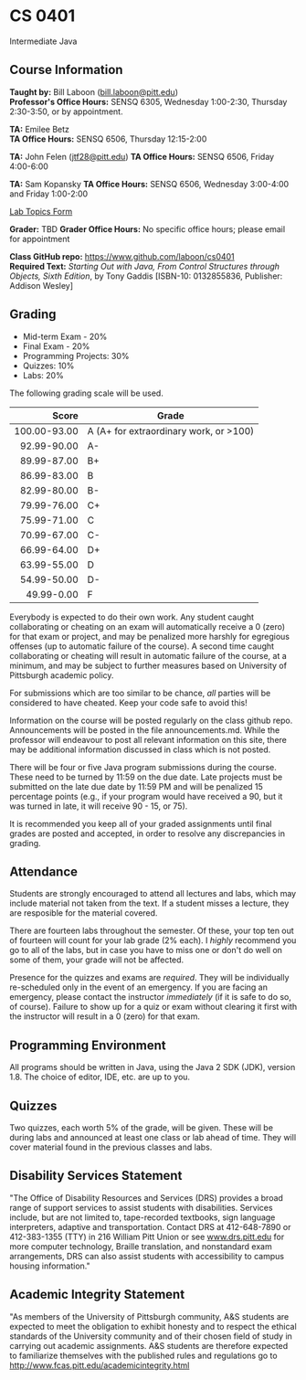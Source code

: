 # CS 0401
Intermediate Java

## Course Information

**Taught by:** Bill Laboon (bill.laboon@pitt.edu)  
**Professor's Office Hours:** SENSQ 6305, Wednesday 1:00-2:30, Thursday 2:30-3:50, or by appointment.  

**TA:** Emilee Betz  
**TA Office Hours:** SENSQ 6506, Thursday 12:15-2:00  

**TA:** John Felen (jtf28@pitt.edu)
**TA Office Hours:** SENSQ 6506, Friday 4:00-6:00

**TA:** Sam Kopansky
**TA Office Hours:** SENSQ 6506, Wednesday 3:00-4:00 and Friday 1:00-2:00

[Lab Topics Form](https://docs.google.com/forms/d/1FiXmJBGlI6MSZlCxUUGdwOFTJmCw6xskLTIBfhkTatA/viewform?usp=send_form)

**Grader:** TBD
**Grader Office Hours:** No specific office hours; please email for appointment

**Class GitHub repo:** https://www.github.com/laboon/cs0401  
**Required Text:** _Starting Out with Java, From Control Structures through Objects, Sixth Edition_, by Tony Gaddis [ISBN-10: 0132855836, Publisher: Addison Wesley]  

## Grading

* Mid-term Exam - 20%
* Final Exam - 20%
* Programming Projects: 30%
* Quizzes: 10%
* Labs: 20%


The following grading scale will be used.

Score  | Grade
-----: | ------------------------------
100.00-93.00 | A (A+ for extraordinary work, or >100)
92.99-90.00  | A-
89.99-87.00  | B+
86.99-83.00  | B
82.99-80.00 | B-
79.99-76.00 | C+
75.99-71.00 | C
70.99-67.00 | C-
66.99-64.00 | D+
63.99-55.00 | D
54.99-50.00 | D-
49.99-0.00 | F

Everybody is expected to do their own work.  Any student caught collaborating or cheating on an exam will automatically receive a 0 (zero) for that exam or project, and may be penalized more harshly for egregious offenses (up to automatic failure of the course).  A second time caught collaborating or cheating will result in automatic failure of the course, at a minimum, and may be subject to further measures based on University of Pittsburgh academic policy.

For submissions which are too similar to be chance, _all_ parties will be considered to have cheated.  Keep your code safe to avoid this!

Information on the course will be posted regularly on the class github repo.  Announcements will be posted in the file announcements.md.  While the professor will endeavour to post all relevant information on this site, there may be additional information discussed in class which is not posted.

There will be four or five Java program submissions during the course.  These need to be turned by 11:59 on the due date.  Late projects must be submitted on the late due date by 11:59 PM and will be penalized 15 percentage points (e.g., if your program would have received a 90, but it was turned in late, it will receive 90 - 15, or 75).

It is recommended you keep all of your graded assignments until final
grades are posted and accepted, in order to resolve any discrepancies
in grading.

## Attendance

Students are strongly encouraged to attend all lectures and labs, which may include material not taken from the text.  If a student misses a lecture, they are resposible for the material covered.

There are fourteen labs throughout the semester.  Of these, your top ten out of fourteen will count for your lab grade (2% each).  I _highly_ recommend you go to all of the labs, but in case you have to miss one or don't do well on some of them, your grade will not be affected.

Presence for the quizzes and exams are *required*. They will be individually re-scheduled only in the event of an emergency. If you are facing an emergency, please contact the instructor *immediately* (if it is safe to do so, of course).  Failure to show up for a quiz or  exam without clearing it first with the instructor will result in a 0 (zero) for that exam.  

## Programming Environment

All programs should be written in Java, using the Java 2 SDK (JDK), version 1.8.  The choice of editor, IDE, etc. are up to you.

## Quizzes

Two quizzes, each worth 5% of the grade, will be given.  These will be during labs and announced at least one class or lab ahead of time.  They will cover material found in the previous classes and labs.

## Disability Services Statement

"The Office of Disability Resources and
Services (DRS) provides a broad range of support services to assist
students with disabilities. Services include, but are not limited to,
tape-recorded textbooks, sign language interpreters, adaptive and
transportation. Contact DRS at 412-648-7890 or 412-383-1355 (TTY) in
216 William Pitt Union or see www.drs.pitt.edu for more computer
technology, Braille translation, and nonstandard exam arrangements,
DRS can also assist students with accessibility to campus housing
information."

## Academic Integrity Statement

"As members of the University of
Pittsburgh community, A&S students are expected to meet the obligation
to exhibit honesty and to respect the ethical standards of the
University community and of their chosen field of study in carrying
out academic assignments. A&S students are therefore expected to
familiarize themselves with the published rules and regulations go to
http://www.fcas.pitt.edu/academicintegrity.html


